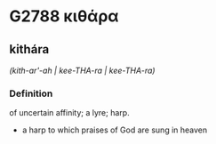 # G2788 κιθάρα

## kithára

_(kith-ar'-ah | kee-THA-ra | kee-THA-ra)_

### Definition

of uncertain affinity; a lyre; harp.

- a harp to which praises of God are sung in heaven

